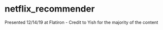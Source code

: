 # netflix_recommender
Presented 12/14/19 at Flatiron - Credit to Yish for the majority of the content
